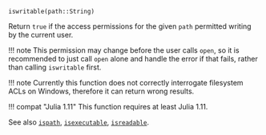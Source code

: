 ```
iswritable(path::String)
```

Return `true` if the access permissions for the given `path` permitted writing by the current user.

!!! note
    This permission may change before the user calls `open`, so it is recommended to just call `open` alone and handle the error if that fails, rather than calling `iswritable` first.


!!! note
    Currently this function does not correctly interrogate filesystem ACLs on Windows, therefore it can return wrong results.


!!! compat "Julia 1.11"
    This function requires at least Julia 1.11.


See also [`ispath`](@ref), [`isexecutable`](@ref), [`isreadable`](@ref).
